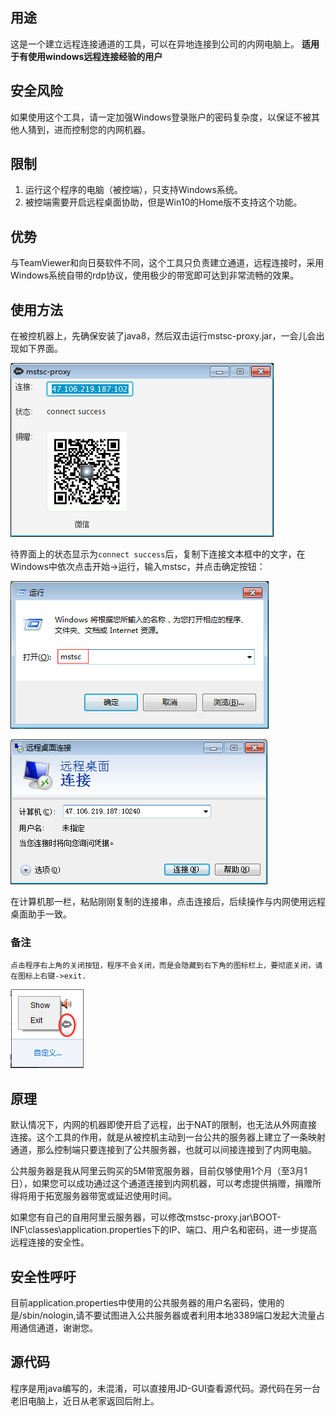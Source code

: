 
## 用途
这是一个建立远程连接通道的工具，可以在异地连接到公司的内网电脑上。
**适用于有使用windows远程连接经验的用户**

## 安全风险 
如果使用这个工具，请一定加强Windows登录账户的密码复杂度，以保证不被其他人猜到，进而控制您的内网机器。

## 限制
1. 运行这个程序的电脑（被控端），只支持Windows系统。
2. 被控端需要开启远程桌面协助，但是Win10的Home版不支持这个功能。 

## 优势
与TeamViewer和向日葵软件不同，这个工具只负责建立通道，远程连接时，采用Windows系统自带的rdp协议，使用极少的带宽即可达到非常流畅的效果。

## 使用方法
在被控机器上，先确保安装了java8，然后双击运行mstsc-proxy.jar，一会儿会出现如下界面。

![](./ReadMore/main-ui.png)

待界面上的状态显示为`connect success`后，复制下连接文本框中的文字，在Windows中依次点击开始->运行，输入mstsc，并点击确定按钮：

![](./ReadMore/run-mstsc.png)

![](./ReadMore/mstsc.png)

在计算机那一栏，粘贴刚刚复制的连接串，点击连接后，后续操作与内网使用远程桌面助手一致。

### 备注
    点击程序右上角的关闭按钮，程序不会关闭，而是会隐藏到右下角的图标栏上，要彻底关闭，请在图标上右键->exit.
![](./ReadMore/exit.png)

## 原理
默认情况下，内网的机器即使开启了远程，出于NAT的限制，也无法从外网直接连接。这个工具的作用，就是从被控机主动到一台公共的服务器上建立了一条映射通道，那么控制端只要连接到了公共服务器，也就可以间接连接到了内网电脑。

公共服务器是我从阿里云购买的5M带宽服务器，目前仅够使用1个月（至3月1日），如果您可以成功通过这个通道连接到内网机器，可以考虑提供捐赠，捐赠所得将用于拓宽服务器带宽或延迟使用时间。

如果您有自己的自用阿里云服务器，可以修改mstsc-proxy.jar\BOOT-INF\classes\application.properties下的IP、端口、用户名和密码，进一步提高远程连接的安全性。

## 安全性呼吁
目前application.properties中使用的公共服务器的用户名密码，使用的是/sbin/nologin,请不要试图进入公共服务器或者利用本地3389端口发起大流量占用通信通道，谢谢您。


## 源代码
程序是用java编写的，未混淆，可以直接用JD-GUI查看源代码。源代码在另一台老旧电脑上，近日从老家返回后附上。